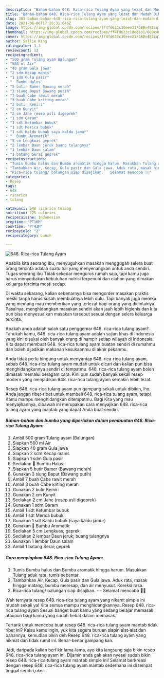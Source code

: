 ```yaml
---
description: "Bahan-bahan 648. Rica-rica Tulang Ayam yang lezat dan Mudah Dibuat"
title: "Bahan-bahan 648. Rica-rica Tulang Ayam yang lezat dan Mudah Dibuat"
slug: 363-bahan-bahan-648-rica-rica-tulang-ayam-yang-lezat-dan-mudah-dibuat
date: 2021-06-06T17:20:31.646Z
image: https://img-global.cpcdn.com/recipes/ff4fd633c10eee31/680x482cq70/648-rica-rica-tulang-ayam-foto-resep-utama.jpg
thumbnail: https://img-global.cpcdn.com/recipes/ff4fd633c10eee31/680x482cq70/648-rica-rica-tulang-ayam-foto-resep-utama.jpg
cover: https://img-global.cpcdn.com/recipes/ff4fd633c10eee31/680x482cq70/648-rica-rica-tulang-ayam-foto-resep-utama.jpg
author: Sallie King
ratingvalue: 3.3
reviewcount: 12
recipeingredient:
- "500 gram Tulang ayam Balungan"
- "500 ml Air"
- "40 gram Gula jawa"
- "2 sdm Kecap manis"
- "1 sdm Gula pasir"
- "  Bumbu Halus"
- "5 butir Bamer Bawang merah"
- "3 siung Baput Bawang putih"
- "7 buah Cabe rawit merah"
- "3 buah Cabe kriting merah"
- "2 butir Kemiri"
- "2 cm Kunyit"
- "2 cm Jahe resep asli digeprek"
- "1 sdm Garam"
- "1 sdt Ketumbar bubuk"
- "1 sdt Merica bubuk"
- "1 sdt Kaldu bubuk saya kaldu jamur"
- "  Bumbu Aromatik"
- "5 cm Lengkuas geprek"
- "2 lembar Daun jeruk buang tulangnya"
- "1 lembar Daun salam"
- "1 batang Serai geprek"
recipeinstructions:
- "Tumis Bumbu halus dan Bumbu aromatik hingga harum. Masukkan Tulang aduk rata, tumis sebentar."
- "Tambahkan Air, Kecap, Gula pasir dan Gula jawa. Aduk rata, masak hingga matang, bumbu meresap, dan air menyusut. Koreksi rasa."
- "Rica-rica tulang/ balungan siap disajikan.   Selamat mencoba 🙏😊"
categories:
- Resep
tags:
- 648
- ricarica
- tulang

katakunci: 648 ricarica tulang 
nutrition: 125 calories
recipecuisine: Indonesian
preptime: "PT16M"
cooktime: "PT43M"
recipeyield: "2"
recipecategory: Lunch

---
```



![648. Rica-rica Tulang Ayam](https://img-global.cpcdn.com/recipes/ff4fd633c10eee31/680x482cq70/648-rica-rica-tulang-ayam-foto-resep-utama.jpg)

Apabila kita seorang ibu, menyuguhkan masakan menggugah selera buat orang tercinta adalah suatu hal yang menyenangkan untuk anda sendiri. Tugas seorang ibu Tidak sekedar mengurus rumah saja, tapi kamu juga harus menyediakan kebutuhan nutrisi terpenuhi dan olahan yang dimakan keluarga tercinta mesti sedap.

Di waktu  sekarang, kalian sebenarnya bisa mengorder masakan praktis meski tanpa harus susah membuatnya lebih dulu. Tapi banyak juga mereka yang memang mau memberikan yang terlezat bagi orang yang dicintainya. Pasalnya, menghidangkan masakan sendiri akan jauh lebih higienis dan kita pun bisa menyesuaikan masakan tersebut sesuai dengan selera keluarga tercinta. 



Apakah anda adalah salah satu penggemar 648. rica-rica tulang ayam?. Tahukah kamu, 648. rica-rica tulang ayam adalah sajian khas di Indonesia yang kini disukai oleh banyak orang di hampir setiap wilayah di Indonesia. Kita dapat membuat 648. rica-rica tulang ayam buatan sendiri di rumahmu dan boleh dijadikan makanan kesukaanmu di akhir pekanmu.

Anda tidak perlu bingung untuk menyantap 648. rica-rica tulang ayam, sebab 648. rica-rica tulang ayam mudah untuk dicari dan kalian pun bisa menghidangkannya sendiri di tempatmu. 648. rica-rica tulang ayam boleh dimasak memalui beragam cara. Kini pun sudah banyak sekali resep modern yang menjadikan 648. rica-rica tulang ayam semakin lebih lezat.

Resep 648. rica-rica tulang ayam pun gampang sekali untuk dibikin, lho. Anda jangan ribet-ribet untuk membeli 648. rica-rica tulang ayam, tetapi Kamu mampu menghidangkan ditempatmu. Bagi Kita yang mau menyajikannya, dibawah ini merupakan cara menyajikan 648. rica-rica tulang ayam yang mantab yang dapat Anda buat sendiri.

<!--inarticleads1-->

##### Bahan-bahan dan bumbu yang diperlukan dalam pembuatan 648. Rica-rica Tulang Ayam:

1. Ambil 500 gram Tulang ayam (Balungan)
1. Siapkan 500 ml Air
1. Siapkan 40 gram Gula jawa
1. Siapkan 2 sdm Kecap manis
1. Siapkan 1 sdm Gula pasir
1. Sediakan  📌 Bumbu Halus:
1. Siapkan 5 butir Bamer (Bawang merah)
1. Gunakan 3 siung Baput (Bawang putih)
1. Ambil 7 buah Cabe rawit merah
1. Ambil 3 buah Cabe kriting merah
1. Gunakan 2 butir Kemiri
1. Gunakan 2 cm Kunyit
1. Sediakan 2 cm Jahe (resep asli digeprek)
1. Gunakan 1 sdm Garam
1. Ambil 1 sdt Ketumbar bubuk
1. Ambil 1 sdt Merica bubuk
1. Gunakan 1 sdt Kaldu bubuk (saya kaldu jamur)
1. Gunakan  📌 Bumbu Aromatik:
1. Sediakan 5 cm Lengkuas; geprek
1. Sediakan 2 lembar Daun jeruk; buang tulangnya
1. Gunakan 1 lembar Daun salam
1. Ambil 1 batang Serai; geprek




<!--inarticleads2-->

##### Cara menyiapkan 648. Rica-rica Tulang Ayam:

1. Tumis Bumbu halus dan Bumbu aromatik hingga harum. Masukkan Tulang aduk rata, tumis sebentar.
1. Tambahkan Air, Kecap, Gula pasir dan Gula jawa. Aduk rata, masak hingga matang, bumbu meresap, dan air menyusut. Koreksi rasa.
1. Rica-rica tulang/ balungan siap disajikan.  -  - Selamat mencoba 🙏😊




Wah ternyata resep 648. rica-rica tulang ayam yang nikamt simple ini mudah sekali ya! Kita semua mampu menghidangkannya. Resep 648. rica-rica tulang ayam Sesuai banget buat kamu yang sedang belajar memasak ataupun bagi kamu yang sudah hebat dalam memasak.

Tertarik untuk mencoba buat resep 648. rica-rica tulang ayam mantab tidak ribet ini? Kalau kamu ingin, yuk kita segera buruan siapin alat-alat dan bahannya, kemudian bikin deh Resep 648. rica-rica tulang ayam yang nikmat dan tidak rumit ini. Benar-benar gampang kan. 

Jadi, daripada kalian berfikir lama-lama, ayo kita langsung saja bikin resep 648. rica-rica tulang ayam ini. Dijamin anda gak akan nyesel sudah bikin resep 648. rica-rica tulang ayam mantab simple ini! Selamat berkreasi dengan resep 648. rica-rica tulang ayam mantab sederhana ini di tempat tinggal sendiri,oke!.

